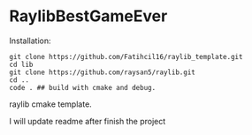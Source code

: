 # RaylibBestGameEver
Installation:
```
git clone https://github.com/Fatihcil16/raylib_template.git
cd lib
git clone https://github.com/raysan5/raylib.git
cd ..
code . ## build with cmake and debug.
```

raylib cmake template.

I will update readme after finish the project

